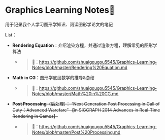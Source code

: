 # Graphics Learning Notes📒

用于记录我个人学习图形学知识、阅读图形学论文的笔记

List：

- **Rendering Equation**：介绍渲染方程，并通过渲染方程，理解常见的图形学算法

  - > 🔗：https://github.com/shuaigougou5545/Graphics-Learning-Notes/blob/master/Rendering%20Equation.md

- **Math in CG**：图形学底层数学的推导&总结

  - > 🔗：https://github.com/shuaigougou5545/Graphics-Learning-Notes/blob/master/Math%20in%20CG.md

- ~~**Post Processing**（后处理）： “Next Generation Post Processing in Call of Duty：Advanced Warefare” 【in SIGGRAPH 2014 Advances in Real-Time Rendering in Games】~~

  - > 🔗：https://github.com/shuaigougou5545/Graphics-Learning-Notes/blob/master/Post%20Processing.md
